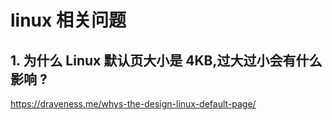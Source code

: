 # linux 相关问题





## 1. 为什么 Linux 默认页大小是 4KB,过大过小会有什么影响 ? 
https://draveness.me/whys-the-design-linux-default-page/

